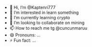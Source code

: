 - 👋 Hi, I’m @Kaptenri777
- 👀 I’m interested in learn something
- 🌱 I’m currently learning crypto
- 💞️ I’m looking to collaborate on mining
- 📫 How to reach me tg @cuncunmaruu
- 😄 Pronouns: ...
- ⚡ Fun fact: ...

<!---
Kaptenri777/Kaptenri777 is a ✨ special ✨ repository because its `README.md` (this file) appears on your GitHub profile.
You can click the Preview link to take a look at your changes.
--->
